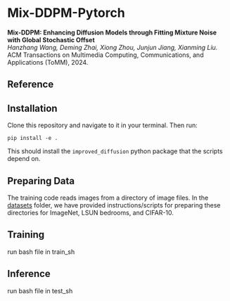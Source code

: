# Mix-DDPM-Pytorch

**Mix-DDPM: Enhancing Diffusion Models through Fitting Mixture Noise with Global Stochastic Offset** <br>
*Hanzhang Wang, Deming Zhai, Xiong Zhou, Junjun Jiang, Xianming Liu.* <br>
ACM Transactions on Multimedia Computing, Communications, and Applications (ToMM), 2024.

## Reference

## Installation

Clone this repository and navigate to it in your terminal. Then run:

```
pip install -e .
```

This should install the `improved_diffusion` python package that the scripts depend on.

## Preparing Data

The training code reads images from a directory of image files. In the [datasets](datasets) folder, we have provided instructions/scripts for preparing these directories for ImageNet, LSUN bedrooms, and CIFAR-10.

## Training

run bash file in train_sh

## Inference

run bash file in test_sh